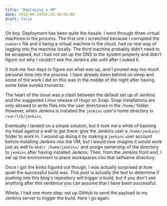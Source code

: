 ```yaml
---
title: "Deploying a VM"
date: 2018-05-14T02:24:38-05:00
draft: false
---
```


Oh boy. Deployment has been quite the hassle. I went through three virtual
machines in the process. The first one I scratched because I corrupted the
`sudoers` file and it being a virtual machine in the cloud, had no real way of
logging into the machine locally. The third machine probably didn't need to be
scrapped, but I had not set up the DNS to the system properly and didn't figure
out why I couldn't see the Jenkins site until after I nuked it.

<!--more-->

It took me four days to figure out what was up, and I poured way too much
personal time into the process. I have already been behind on sleep and some of
the work I did on this was in the middle of the night after having some false
*eureka* moments.

The heart of the issue was a clash between the default set up of Jenkins and the
suggested Linux release of Hugo on Snap. Snap installations are only allowed to
write files into the user directories in the `/home/` folder. However, when
Jenkins is installed the `jenkins` user's home directory is `/var/lib/jenkins`.

Eventually I landed on a simple solution, but it took me a while of bashing my
head against a wall to get there: give the Jenkins user a `/home/jenkins/`
folder to work in. I wound up doing it by making a `jenkins` user account before
installing Jenkins into the VM, but I would now imagine it would work just as
well to `mkdir /home/jenkins/` and  assign ownership of the directory to
`jenkins` after having installed Jenkins. Then, from the Jenkins front end, I
set up the environment to place workspaces into that selfsame directory.

Once I got the kinks figured out though, I was actually surprised at how quiet
the successful build was. This post is actually the test to determine if pushing
into this blog's repository will trigger a build, but if you don't see anything
after this sentence you can assume that I have been successful.

Whelp. I had one more step: set up GitHub to send the payload to my Jenkins
server to trigger the build. Here I go again.
